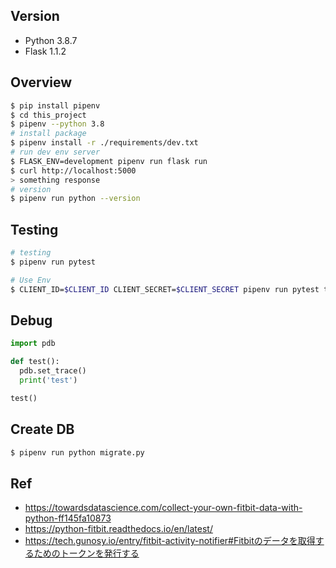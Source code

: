 ## Version
- Python 3.8.7
- Flask 1.1.2

## Overview
```bash
$ pip install pipenv
$ cd this_project
$ pipenv --python 3.8
# install package
$ pipenv install -r ./requirements/dev.txt
# run dev env server
$ FLASK_ENV=development pipenv run flask run
$ curl http://localhost:5000
> something response
# version
$ pipenv run python --version
```

## Testing
```bash
# testing
$ pipenv run pytest

# Use Env
$ CLIENT_ID=$CLIENT_ID CLIENT_SECRET=$CLIENT_SECRET pipenv run pytest tests/test_fitbit.py
```

## Debug
```python
import pdb

def test():
  pdb.set_trace()
  print('test')

test()
```

## Create DB
```bash
$ pipenv run python migrate.py
```

## Ref
- https://towardsdatascience.com/collect-your-own-fitbit-data-with-python-ff145fa10873
- https://python-fitbit.readthedocs.io/en/latest/
- https://tech.gunosy.io/entry/fitbit-activity-notifier#Fitbitのデータを取得するためのトークンを発行する
